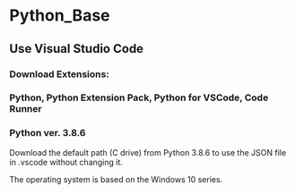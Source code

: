 # Python_Base

## Use Visual Studio Code

### Download Extensions:

### Python, Python Extension Pack, Python for VSCode, Code Runner

### Python ver. 3.8.6

Download the default path (C drive) from Python 3.8.6 to use the JSON file in .vscode without changing it. 

The operating system is based on the Windows 10 series.

